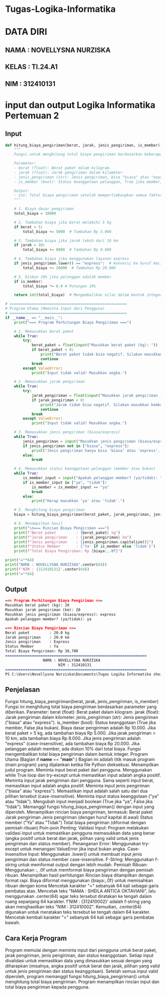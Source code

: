 # Tugas-Logika-Informatika
# DATA DIRI
## NAMA : NOVELLYSNA NURZISKA
## KELAS : TI.24.A1
## NIM : 312410131
# input dan output Logika Informatika Pertemuan 2
## Input
```Python
def hitung_biaya_pengiriman(berat, jarak, jenis_pengiriman, is_member):
    """
    Fungsi untuk menghitung total biaya pengiriman berdasarkan beberapa faktor.

    Parameter:
    - berat (float): Berat paket dalam kilogram.
    - jarak (float): Jarak pengiriman dalam kilometer.
    - jenis_pengiriman (str): Jenis pengiriman, bisa "biasa" atau "express".
    - is_member (bool): Status keanggotaan pelanggan, True jika member, False jika non-member.

    Output:
    - int: Total biaya pengiriman setelah mempertimbangkan semua faktor.
    """

    # 1. Biaya dasar pengiriman
    total_biaya = 10000

    # 2. Tambahan biaya jika berat melebihi 5 kg
    if berat > 5:
        total_biaya += 5000  # Tambahan Rp 5.000

    # 3. Tambahan biaya jika jarak lebih dari 10 km
    if jarak > 10:
        total_biaya += 8000  # Tambahan Rp 8.000

    # 4. Tambahan biaya jika menggunakan layanan express
    if jenis_pengiriman.lower() == "express":  # Konversi ke huruf kecil untuk menghindari kesalahan input
        total_biaya += 20000  # Tambahan Rp 20.000

    # 5. Diskon 10% jika pelanggan adalah member
    if is_member:
        total_biaya *= 0.9 # Potongan 10%

    return int(total_biaya)  # Mengembalikan nilai dalam bentuk integer agar tidak ada desimal

# =====================================================
# Program Utama (Meminta Input dari Pengguna)
# =====================================================
if __name__ == "__main__":
    print("=== Program Perhitungan Biaya Pengiriman ===")

    # 1. Memasukkan berat paket
    while True:
        try:
            berat_paket = float(input("Masukkan berat paket (kg): "))
            if berat_paket < 0:
                print("Berat paket tidak bisa negatif. Silakan masukkan kembali.")
                continue
            break
        except ValueError:
            print("Input tidak valid! Masukkan angka.")

    # 2. Memasukkan jarak pengiriman
    while True:
        try:
            jarak_pengiriman = float(input("Masukkan jarak pengiriman (km): "))
            if jarak_pengiriman < 0:
                print("Jarak tidak bisa negatif. Silakan masukkan kembali.")
                continue
            break
        except ValueError:
            print("Input tidak valid! Masukkan angka.")

    # 3. Memasukkan jenis pengiriman (biasa/express)
    while True:
        jenis_pengiriman = input("Masukkan jenis pengiriman (biasa/express): ").strip().lower()
        if jenis_pengiriman not in ["biasa", "express"]:
            print("Jenis pengiriman hanya bisa 'biasa' atau 'express'. Silakan masukkan kembali.")
        else:
            break

    # 4. Memasukkan status keanggotaan pelanggan (member atau bukan)
    while True:
        is_member_input = input("Apakah pelanggan member? (ya/tidak): ").strip().lower()
        if is_member_input in ["ya", "tidak"]:
            is_member = is_member_input == "ya"
            break
        else:
            print("Harap masukkan 'ya' atau 'tidak'.")

    # 5. Menghitung biaya pengiriman
    biaya = hitung_biaya_pengiriman(berat_paket, jarak_pengiriman, jenis_pengiriman, is_member)

    # 6. Menampilkan hasil
    print("\n=== Rincian Biaya Pengiriman ===")
    print(f"Berat paket         : {berat_paket} kg")
    print(f"Jarak pengiriman    : {jarak_pengiriman} km")
    print(f"Jenis pengiriman    : {jenis_pengiriman.capitalize()}")
    print(f"Status Member       : {'Ya' if is_member else 'Tidak'}")
    print(f"Total Biaya Pengiriman: Rp {biaya:,.0f}")

print("="*64)
print("NAMA : NOVELLYSNA NURZISKA".center(64))
print(f'NIM : {312410131}'.center(64))
print("="*64)
```
## Output
```markdown
=== Program Perhitungan Biaya Pengiriman ===
Masukkan berat paket (kg): 20
Masukkan jarak pengiriman (km): 20
Masukkan jenis pengiriman (biasa/express): express
Apakah pelanggan member? (ya/tidak): ya

=== Rincian Biaya Pengiriman ===
Berat paket         : 20.0 kg
Jarak pengiriman    : 20.0 km
Jenis pengiriman    : Express
Status Member       : Ya
Total Biaya Pengiriman: Rp 38,700
================================================================
                 NAMA : NOVELLYSNA NURZISKA
                        NIM : 312410131
================================================================
PS C:\Users\Novellysna Nurziska\Documents\Tugas Logika Informatika sheila> 
```
## Penjelasan 
Fungsi hitung_biaya_pengiriman(berat, jarak, jenis_pengiriman, is_member)
Fungsi ini menghitung total biaya pengiriman berdasarkan parameter yang diberikan.
Parameter:
berat (float): Berat paket dalam kilogram.
jarak (float): Jarak pengiriman dalam kilometer.
jenis_pengiriman (str): Jenis pengiriman ("biasa" atau "express").
is_member (bool): Status keanggotaan (True jika member, False jika bukan).
Biaya dasar pengiriman adalah Rp 10.000.
Jika berat paket > 5 kg, ada tambahan biaya Rp 5.000.
Jika jarak pengiriman > 10 km, ada tambahan biaya Rp 8.000.
Jika jenis pengiriman adalah "express" (case-insensitive), ada tambahan biaya Rp 20.000.
Jika pelanggan adalah member, ada diskon 10% dari total biaya.
Fungsi mengembalikan total biaya pengiriman dalam bentuk integer.
Program Utama (Bagian if __name__ == "__main__":)
Bagian ini adalah titik masuk program (main program) yang dijalankan ketika file Python dieksekusi.
Menampilkan judul program. Meminta input berat paket dari pengguna. Menggunakan while True loop dan try-except untuk memastikan input adalah angka positif.
Meminta input jarak pengiriman dari pengguna. Sama seperti input berat, memastikan input adalah angka positif. Meminta input jenis pengiriman ("biasa" atau "express").
Memastikan input adalah salah satu dari dua pilihan tersebut (case-insensitive).
Meminta input status keanggotaan ("ya" atau "tidak"). Mengubah input menjadi boolean (True jika "ya", False jika "tidak"). Memanggil fungsi hitung_biaya_pengiriman() dengan input yang diperoleh. Menampilkan rincian biaya pengiriman,
termasuk:
Berat paket
Jarak pengiriman
Jenis pengiriman (dengan huruf kapital di awal)
Status member ("Ya" atau "Tidak")
Total biaya pengiriman (diformat dengan pemisah ribuan)
Poin-poin Penting:
Validasi Input: Program melakukan validasi input untuk memastikan pengguna memasukkan data yang benar (angka positif untuk berat dan jarak, pilihan yang valid untuk jenis pengiriman dan status member).
Penanganan Error: Menggunakan try-except untuk menangani ValueError jika input bukan angka.
Case-Insensitive Input: Menggunakan .lower() untuk membuat input jenis pengiriman dan status member case-insensitive.
F-String: Menggunakan f-string untuk memformat output dengan lebih mudah.
Pemisah Ribuan: Menggunakan :, .0f untuk memformat biaya pengiriman dengan pemisah ribuan. Menampilkan hasil perhitungan
Rincian biaya ditampilkan dengan format rapi. Biaya diformat menggunakan {biaya:,.0f} untuk memisahkan ribuan dengan koma
Mencetak karakter "=" sebanyak 64 kali sebagai garis pembatas atas.
Mencetak teks "NAMA : SHEILA ANTICA OKTAVIANI", lalu menggunakan .center(64) agar teks tersebut diratakan ke tengah dalam ruang sepanjang 64 karakter.
f'NIM : {312410002}' adalah f-string yang akan menghasilkan teks "NIM : 312410002".
Kemudian, .center(64) digunakan untuk meratakan teks tersebut ke tengah dalam 64 karakter. Mencetak kembali karakter "=" sebanyak 64 kali sebagai garis pembatas bawah.


## Cara Kerja Program
Program memulai dengan meminta input dari pengguna untuk berat paket, jarak pengiriman, jenis pengiriman, dan status keanggotaan.
Setiap input divalidasi untuk memastikan data yang dimasukkan sesuai dengan yang diharapkan (misalnya, angka positif untuk berat dan jarak, pilihan yang valid untuk jenis pengiriman dan status keanggotaan).
Setelah semua input valid diperoleh, program memanggil fungsi hitung_biaya_pengiriman() untuk menghitung total biaya pengiriman.
Program menampilkan rincian input dan total biaya pengiriman kepada pengguna.
